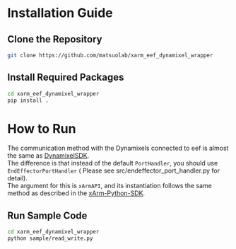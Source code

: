 # Installation Guide
## Clone the Repository
```bash
git clone https://github.com/matsuolab/xarm_eef_dynamixel_wrapper
```

## Install Required Packages
```bash
cd xarm_eef_dynamixel_wrapper
pip install .
```

# How to Run
The communication method with the Dynamixels connected to eef is almost the same as [DynamixelSDK](https://github.com/ROBOTIS-GIT/DynamixelSDK/tree/main/python).  
The difference is that instead of the default `PortHandler`, you should use `EndEffectorPortHandler` ( Please see src/endeffector_port_handler.py for detail).  
The argument for this is `xArmAPI`, and its instantiation follows the same method as described in the [xArm-Python-SDK](https://github.com/xArm-Developer/xArm-Python-SDK).

## Run Sample Code
```bash
cd xarm_eef_dynamixel_wrapper
python sample/read_write.py
```

